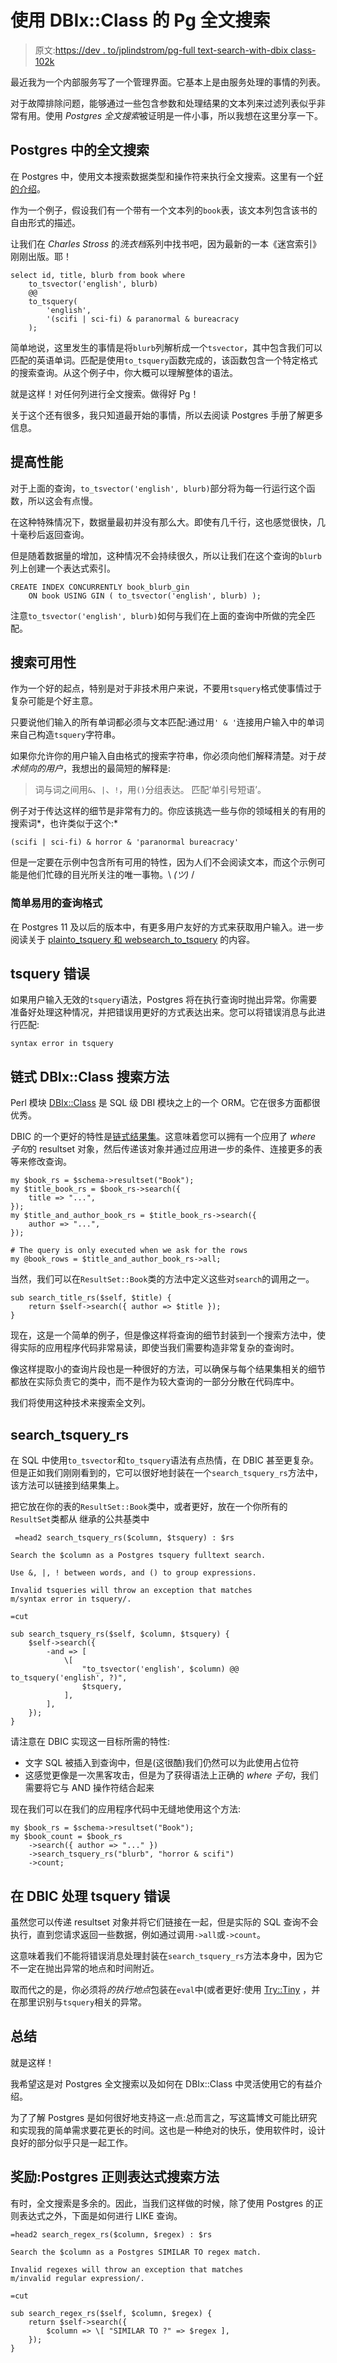 # 使用 DBIx::Class 的 Pg 全文搜索

> 原文:[https://dev . to/jplindstrom/pg-full text-search-with-dbix class-102k](https://dev.to/jplindstrom/pg-fulltext-search-with-dbixclass-102k)

最近我为一个内部服务写了一个管理界面。它基本上是由服务处理的事情的列表。

对于故障排除问题，能够通过一些包含参数和处理结果的文本列来过滤列表似乎非常有用。使用 *Postgres 全文搜索*被证明是一件小事，所以我想在这里分享一下。

## Postgres 中的全文搜索

在 Postgres 中，使用文本搜索数据类型和操作符来执行全文搜索。这里有一个[好的介绍](https://www.compose.com/articles/mastering-postgresql-tools-full-text-search-and-phrase-search/)。

作为一个例子，假设我们有一个带有一个文本列的`book`表，该文本列包含该书的自由形式的描述。

让我们在 *Charles Stross* 的*洗衣档*系列中找书吧，因为最新的一本《迷宫索引》刚刚出版。耶！

```
select id, title, blurb from book where
    to_tsvector('english', blurb)
    @@
    to_tsquery(
        'english',
        '(scifi | sci-fi) & paranormal & bureacracy
    ); 
```

简单地说，这里发生的事情是将`blurb`列解析成一个`tsvector`，其中包含我们可以匹配的英语单词。匹配是使用`to_tsquery`函数完成的，该函数包含一个特定格式的搜索查询。从这个例子中，你大概可以理解整体的语法。

就是这样！对任何列进行全文搜索。做得好 Pg！

关于这个还有很多，我只知道最开始的事情，所以去阅读 Postgres 手册了解更多信息。

## [](#improving-performance)提高性能

对于上面的查询，`to_tsvector('english', blurb)`部分将为每一行运行这个函数，所以这会有点慢。

在这种特殊情况下，数据量最初并没有那么大。即使有几千行，这也感觉很快，几十毫秒后返回查询。

但是随着数据量的增加，这种情况不会持续很久，所以让我们在这个查询的`blurb`列上创建一个表达式索引。

```
CREATE INDEX CONCURRENTLY book_blurb_gin
    ON book USING GIN ( to_tsvector('english', blurb) ); 
```

注意`to_tsvector('english', blurb)`如何与我们在上面的查询中所做的完全匹配。

## [](#search-usability)搜索可用性

作为一个好的起点，特别是对于非技术用户来说，不要用`tsquery`格式使事情过于复杂可能是个好主意。

只要说他们输入的所有单词都必须与文本匹配:通过用`' & '`连接用户输入中的单词来自己构造`tsquery`字符串。

如果你允许你的用户输入自由格式的搜索字符串，你必须向他们解释清楚。对于*技术倾向的用户*，我想出的最简短的解释是:

> 词与词之间用`&`、`|`、`!`，用`()`分组表达。
> 匹配‘单引号短语’。

例子对于传达这样的细节是非常有力的。你应该挑选一些与你的领域相关的有用的搜索词*，也许类似于这个:* 

`(scifi | sci-fi) & horror & 'paranormal bureacracy'`

但是一定要在示例中包含所有可用的特性，因为人们不会阅读文本，而这个示例可能是他们忙碌的目光所关注的唯一事物。\ *(ツ)* /

### [](#simplertouse-query-formats)简单易用的查询格式

在 Postgres 11 及以后的版本中，有更多用户友好的方式来获取用户输入。进一步阅读关于 [plainto_tsquery 和 websearch_to_tsquery](https://www.postgresql.org/docs/11/static/textsearch-controls.html#TEXTSEARCH-PARSING-QUERIES) 的内容。

## [](#tsquery-errors)tsquery 错误

如果用户输入无效的`tsquery`语法，Postgres 将在执行查询时抛出异常。你需要准备好处理这种情况，并把错误用更好的方式表达出来。您可以将错误消息与此进行匹配:

```
syntax error in tsquery 
```

## [](#chained-dbixclass-search-methods)链式 DBIx::Class 搜索方法

Perl 模块 [DBIx::Class](https://metacpan.org/pod/DBIx::Class) 是 SQL 级 DBI 模块之上的一个 ORM。它在很多方面都很优秀。

DBIC 的一个更好的特性是[链式结果集](https://metacpan.org/pod/distribution/DBIx-Class/lib/DBIx/Class/Manual/Features.pod#ResultSet-Chaining)。这意味着您可以拥有一个应用了 *where 子句*的 resultset 对象，然后传递该对象并通过应用进一步的条件、连接更多的表等来修改查询。

```
my $book_rs = $schema->resultset("Book");
my $title_book_rs = $book_rs->search({
    title => "...",
});
my $title_and_author_book_rs = $title_book_rs->search({
    author => "...",
});

# The query is only executed when we ask for the rows
my @book_rows = $title_and_author_book_rs->all; 
```

当然，我们可以在`ResultSet::Book`类的方法中定义这些对`search`的调用之一。

```
sub search_title_rs($self, $title) {
    return $self->search({ author => $title });
} 
```

现在，这是一个简单的例子，但是像这样将查询的细节封装到一个搜索方法中，使得实际的应用程序代码非常易读，即使当我们需要构造非常复杂的查询时。

像这样提取小的查询片段也是一种很好的方法，可以确保与每个结果集相关的细节都放在实际负责它的类中，而不是作为较大查询的一部分分散在代码库中。

我们将使用这种技术来搜索全文列。

## [](#searchtsqueryrs)search_tsquery_rs

在 SQL 中使用`to_tsvector`和`to_tsquery`语法有点热情，在 DBIC 甚至更复杂。但是正如我们刚刚看到的，它可以很好地封装在一个`search_tsquery_rs`方法中，该方法可以链接到结果集上。

把它放在你的表的`ResultSet::Book`类中，或者更好，放在一个你所有的`ResultSet`类都从
继承的公共基类中

```
 =head2 search_tsquery_rs($column, $tsquery) : $rs

Search the $column as a Postgres tsquery fulltext search.

Use &, |, ! between words, and () to group expressions.

Invalid tsqueries will throw an exception that matches
m/syntax error in tsquery/.

=cut

sub search_tsquery_rs($self, $column, $tsquery) {
    $self->search({
        -and => [
            \[
                "to_tsvector('english', $column) @@ to_tsquery('english', ?)",
                $tsquery,
            ],
        ],
    });
} 
```

请注意在 DBIC 实现这一目标所需的特性:

*   文字 SQL 被插入到查询中，但是(这很酷)我们仍然可以为此使用占位符
*   这感觉更像是一次黑客攻击，但是为了获得语法上正确的 *where 子句*，我们需要将它与 AND 操作符结合起来

现在我们可以在我们的应用程序代码中无缝地使用这个方法:

```
my $book_rs = $schema->resultset("Book");
my $book_count = $book_rs
    ->search({ author => "..." })
    ->search_tsquery_rs("blurb", "horror & scifi")
    ->count; 
```

## [](#handling-tsquery-errors-in-dbic)在 DBIC 处理 tsquery 错误

虽然您可以传递 resultset 对象并将它们链接在一起，但是实际的 SQL 查询不会执行，直到您请求返回一些数据，例如通过调用`->all`或`->count`。

这意味着我们不能将错误消息处理封装在`search_tsquery_rs`方法本身中，因为它不一定在抛出异常的地点和时间附近。

取而代之的是，你必须将*的执行地点*包装在`eval`中(或者更好:使用 [Try::Tiny](https://metacpan.org/pod/Try::Tiny) ，并在那里识别与`tsquery`相关的异常。

## [](#wrapup)总结

就是这样！

我希望这是对 Postgres 全文搜索以及如何在 DBIx::Class 中灵活使用它的有益介绍。

为了了解 Postgres 是如何很好地支持这一点:总而言之，写这篇博文可能比研究和实现我的简单需求要花更长的时间。这也是一种绝对的快乐，使用软件时，设计良好的部分似乎只是一起工作。

## [](#bonus-postgres-regex-searchmethod)奖励:Postgres 正则表达式搜索方法

有时，全文搜索是多余的。因此，当我们这样做的时候，除了使用 Postgres 的正则表达式之外，下面是如何进行 LIKE 查询。

```
=head2 search_regex_rs($column, $regex) : $rs

Search the $column as a Postgres SIMILAR TO regex match.

Invalid regexes will throw an exception that matches
m/invalid regular expression/.

=cut

sub search_regex_rs($self, $column, $regex) {
    return $self->search({
        $column => \[ "SIMILAR TO ?" => $regex ],
    });
} 
```